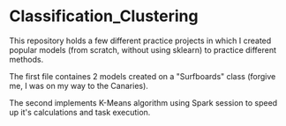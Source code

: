 # Classification_Clustering
This repository holds a few different practice projects in which I created popular models (from scratch, without using sklearn) to practice different methods.

The first file containes 2 models created on a "Surfboards" class (forgive me, I was on my way to the Canaries).

The second implements K-Means algorithm using Spark session to speed up it's calculations and task execution.
